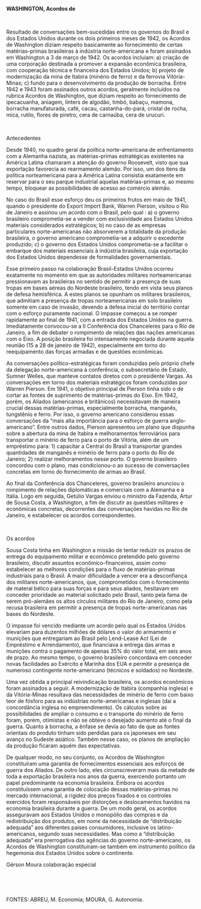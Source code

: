 **WASHINGTON, Acordos de**

 

Resultado de conversações bem-sucedidas entre os governos do Brasil e
dos Estados Unidos durante os dois primeiros meses de 1942, os Acordos
de Washington diziam respeito basicamente ao fornecimento de certas
matérias-primas brasileiras à indústria norte-americana e foram
assinados em Washington a 3 de março de 1942. Os acordos incluíam: a)
criação de uma corporação destinada a promover a expansão econômica
brasileira, com cooperação técnica e financeira dos Estados Unidos; b)
projeto de modernização da mina de Itabira (minério de ferro) e da
ferrovia Vitória-Minas; c) fundo para o desenvolvimento da produção de
borracha. Entre 1942 e 1943 foram assinados outros acordos, geralmente
incluídos na rubrica Acordos de Washington, que diziam respeito ao
fornecimento de ipecacuanha, aniagem, linters de algodão, timbó, babaçu,
mamona, borracha manufaturada, café, cacau, castanha-do-pará, cristal de
rocha, mica, rutilo, flores de piretro, cera de carnaúba, cera de
urucuri.

 

Antecedentes

Desde 1940, no quadro geral da política norte-americana de enfrentamento
com a Alemanha nazista, as matérias-primas estratégicas existentes na
América Latina chamaram a atenção do governo Roosevelt, visto que sua
exportação favorecia ao rearmamento alemão. Por isso, um dos itens da
política norteamericana para a América Latina consistia exatamente em
reservar para o seu parque industrial aquelas matérias-primas e, ao
mesmo tempo, bloquear as possibilidades de acesso ao comércio alemão.

No caso do Brasil esse esforço deu os primeiros frutos em maio de 1941,
quando o presidente do Export Import Bank, Warren Pierson, visitou o Rio
de Janeiro e assinou um acordo com o Brasil, pelo qual : a) o governo
brasileiro comprometia-se a vender com exclusividade aos Estados Unidos
materiais considerados estratégicos; b) no caso de as empresas
particulares norte-americanas não absorverem a totalidade da produção
brasileira, o governo americano comprometia-se a adquirir o excedente
produzido; c) o governo dos Estados Unidos comprometia-se a facilitar o
embarque dos materiais essenciais à indústria brasileira, cuja
exportação dos Estados Unidos dependesse de formalidades governamentais.

Esse primeiro passo na colaboração Brasil-Estados Unidos ocorreu
exatamente no momento em que as autoridades militares norteamericanas
pressionavam as brasileiras no sentido de permitir a presença de suas
tropas em bases aéreas do Nordeste brasileiro, tendo em vista seus
planos de defesa hemisférica. A estes planos se opunham os militares
brasileiros, que admitiam a presença de tropas norteamericanas em solo
brasileiro somente em caso de invasão, devendo a defesa inicial do
território contar com o esforço puramente nacional. O impasse começou a
se romper rapidamente ao final de 1941, com a entrada dos Estados Unidos
na guerra. Imediatamente convocou-se a II Conferência dos Chanceleres
para o Rio de Janeiro, a fim de debater o rompimento de relações das
nações americanas com o Eixo. A posição brasileira foi intensamente
negociada durante aquela reunião (15 a 28 de janeiro de 1942),
especialmente em torno do reequipamento das forças armadas e de questões
econômicas.

As conversações político-estratégicas foram conduzidas pelo próprio
chefe da delegação norte-americana à conferência, o subsecretário de
Estado, Sumner Welles, que manteve contatos diretos com o presidente
Vargas. As conversações em torno dos materiais estratégicos foram
conduzidas por Warren Pierson. Em 1941, o objetivo principal de Pierson
tinha sido o de cortar as fontes de suprimento de matérias-primas do
Eixo. Em 1942, porém, os Aliados (americanos e britânicos) necessitavam
de maneira crucial dessas matérias-primas, especialmente borracha,
manganês, tungstênio e ferro. Por isso, o governo americano considerou
essas conversações da “mais alta importância para o esforço de guerra
anglo-americano”. Entre outros dados, Pierson apresentou um plano que
dispunha sobre a abertura da mina de Itabira e melhoramentos
ferroviários para transportar o minério de ferro para o porto de
Vitória, além de um empréstimo para: 1) capacitar a Central do Brasil a
transportar grandes quantidades de manganês e minério de ferro para o
porto do Rio de Janeiro; 2) realizar melhoramentos nesse porto. O
governo brasileiro concordou com o plano, mas condicionou-o ao sucesso
de conversações concretas em torno do fornecimento de armas ao Brasil.

Ao final da Conferência dos Chanceleres, governo brasileiro anunciou o
rompimento de relações diplomáticas e comerciais com a Alemanha e a
Itália. Logo em seguida, Getúlio Vargas enviou o ministro da Fazenda,
Artur de Sousa Costa, a Washington, a fim de discutir as questões
militares e econômicas concretas, decorrentes das conversações havidas
no Rio de Janeiro, e estabelecer os acordos correspondentes.

 

Os acordos

Sousa Costa tinha em Washington a missão de tentar reduzir os prazos de
entrega do equipamento militar e econômico pretendido pelo governo
brasileiro, discutir assuntos econômico-financeiros, assim como
estabelecer as melhores condições para o fluxo de matérias-primas
industriais para o Brasil. A maior dificuldade a vencer era a
desconfiança dos militares norte-americanos, que, comprometidos com o
fornecimento de materal bélico para suas forças e para seus aliados,
hesitavam em conceder prioridade ao material solicitado pelo Brasil,
tanto pela fama de serem pró-alemães os altos círculos militares do Rio
de Janeiro, como pela recusa brasileira em permitir a presença de tropas
norte-americanas nas bases do Nordeste.

O impasse foi vencido mediante um acordo pelo qual os Estados Unidos
elevariam para duzentos milhões de dólares o valor do armamento e
munições que entregariam ao Brasil pelo Lend-Lease Act (Lei de
Empréstimo e Arrendamento), que financiava a entrega das armas e
munições contra o pagamento de apenas 35% do valor total, em seis anos
de prazo. Ao mesmo tempo, o governo brasileiro concordava em conceder
novas facilidades ao Exército e Marinha dos EUA e permitir a presença de
numeroso contingente norte-americano (técnicos e soldados) no Nordeste.

Uma vez obtida a principal reivindicação brasileira, os acordos
econômicos foram assinados a seguir. A modernização de Itabira
(companhia inglesa) e da Vitória-Minas resultava das necessidades de
minério de ferro com baixo teor de fósforo para as indústrias
norte-americanas e inglesas (daí a concordância inglesa no
empreendimento). Os cálculos sobre as possibilidades de ampliar o
consumo e o transporte do minério de ferro foram, porém, otimistas e não
se obteve o desejado aumento até o final da guerra. Quanto à borracha, a
ênfase se devia ao fato de que as fontes orientais do produto tinham
sido perdidas para os japoneses em seu avanço no Sudeste asiático.
Também nesse caso, os planos de ampliação da produção ficaram aquém das
expectativas.

De qualquer modo, no seu conjunto, os Acordos de Washington constituíram
uma garantia de fornecimentos essenciais aos esforços de guerra dos
Aliados. De outro lado, eles circunscreverarn mais da metade de toda a
exportação brasileira nos anos da guerra, exercendo portanto um papel
predominante na economia brasileira. Embora os acordos constituíssem uma
garantia de colocação dessas matérias-primas no mercado internacional, a
rigidez dos preços fixados e os controles exercidos foram responsáveis
por distorções e deslocamentos havidos na economia brasileira durante a
guerra. De um modo geral, os acordos asseguravam aos Estados Unidos o
monopólio das compras e da redistribuição dos produtos, em nome da
necessidade de “distribuição adequada” aos diferentes países
consumidores, inclusive os latino-americanos, segundo suas necessidades.
Mas como a “distribuição adequada” era prerrogativa das agências do
governo norte-americano, os Acordos de Washington constituíram-se também
em instrumento político da hegemonia dos Estados Unidos sobre o
continente.

Gérson Moura colaboração especial

 

 

FONTES: ABREU, M. Economia; MOURA, G. Autonomia.

 
